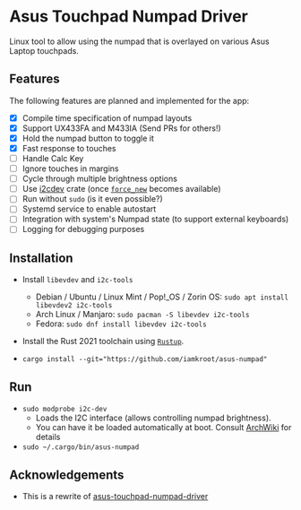 # Asus Touchpad Numpad Driver

Linux tool to allow using the numpad that is overlayed on various Asus Laptop touchpads.

## Features

The following features are planned and implemented for the app:
* [x] Compile time specification of numpad layouts
* [x] Support UX433FA and M433IA (Send PRs for others!)
* [x] Hold the numpad button to toggle it
* [x] Fast response to touches
* [ ] Handle Calc Key
* [ ] Ignore touches in margins
* [ ] Cycle through multiple brightness options
* [ ] Use [i2cdev](https://crates.io/crates/i2cdev) crate (once [`force_new`](https://github.com/rust-embedded/rust-i2cdev/commit/1c2c672026cd7202ab918879883c8e60aa79c32a) becomes available)
* [ ] Run without `sudo` (is it even possible?)
* [ ] Systemd service to enable autostart
* [ ] Integration with system's Numpad state (to support external keyboards)
* [ ] Logging for debugging purposes

## Installation
* Install `libevdev` and `i2c-tools`
    * Debian / Ubuntu / Linux Mint / Pop!_OS / Zorin OS: `sudo apt install libevdev2 i2c-tools`
    * Arch Linux / Manjaro: `sudo pacman -S libevdev i2c-tools`
    * Fedora: `sudo dnf install libevdev i2c-tools`

* Install the Rust 2021 toolchain using [`Rustup`](https://rustup.rs).
* `cargo install --git="https://github.com/iamkroot/asus-numpad"`

## Run
* `sudo modprobe i2c-dev`
    * Loads the I2C interface (allows controlling numpad brightness).
    * You can have it be loaded automatically at boot. Consult [ArchWiki](https://wiki.archlinux.org/title/Kernel_module#Automatic_module_loading_with_systemd) for details
* `sudo ~/.cargo/bin/asus-numpad`

## Acknowledgements
* This is a rewrite of [asus-touchpad-numpad-driver](https://github.com/mohamed-badaoui/asus-touchpad-numpad-driver) 
